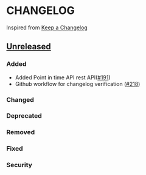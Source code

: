 # CHANGELOG
Inspired from [Keep a Changelog](https://keepachangelog.com/en/1.0.0/)

## [Unreleased]
### Added
- Added Point in time API rest API([#191](https://github.com/opensearch-project/opensearch-py/pull/191))
- Github workflow for changelog verification ([#218](https://github.com/opensearch-project/opensearch-py/pull/218))
### Changed

### Deprecated

### Removed

### Fixed

### Security


[Unreleased]: https://github.com/opensearch-project/opensearch-py/compare/2.0...HEAD